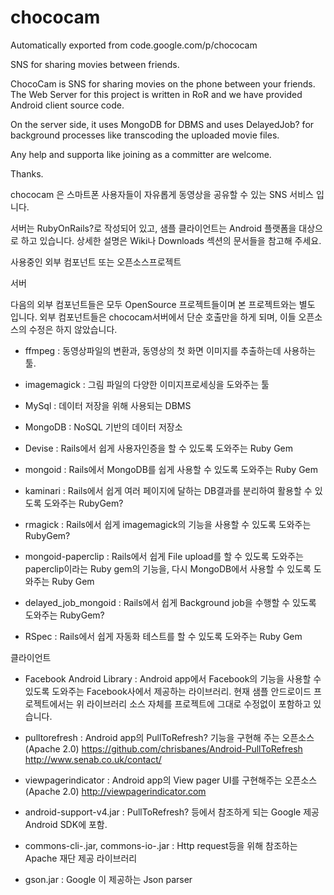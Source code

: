 # chococam
Automatically exported from code.google.com/p/chococam

SNS for sharing movies between friends.

ChocoCam is SNS for sharing movies on the phone between your friends. The Web Server for this project is written in RoR and we have provided Android client source code. 

On the server side, it uses MongoDB for DBMS and uses DelayedJob? for background processes like transcoding the uploaded movie files. 

Any help and supporta like joining as a committer are welcome. 

Thanks. 

chococam 은 스마트폰 사용자들이 자유롭게 동영상을 공유할 수 있는 SNS 서비스 입니다. 

서버는 RubyOnRails?로 작성되어 있고, 샘플 클라이언트는 Android 플랫폼을 대상으로 하고 있습니다. 상세한 설명은 Wiki나 Downloads 섹션의 문서들을 참고해 주세요. 

사용중인 외부 컴포넌트 또는 오픈소스프로젝트

서버

다음의 외부 컴포넌트들은 모두 OpenSource 프로젝트들이며 본 프로젝트와는 별도 입니다. 외부 컴포넌트들은 chococam서버에서 단순 호출만을 하게 되며, 이들 오픈소스의 수정은 하지 않았습니다. 

* ffmpeg : 동영상파일의 변환과, 동영상의 첫 화면 이미지를 추출하는데 사용하는 툴. 

* imagemagick : 그림 파일의 다양한 이미지프로세싱을 도와주는 툴 

* MySql : 데이터 저장을 위해 사용되는 DBMS 

* MongoDB : NoSQL 기반의 데이터 저장소 

* Devise : Rails에서 쉽게 사용자인증을 할 수 있도록 도와주는 Ruby Gem 

* mongoid : Rails에서 MongoDB를 쉽게 사용할 수 있도록 도와주는 Ruby Gem 

* kaminari : Rails에서 쉽게 여러 페이지에 달하는 DB결과를 분리하여 활용할 수 있도록 도와주는 RubyGem? 

* rmagick : Rails에서 쉽게 imagemagick의 기능을 사용할 수 있도록 도와주는 RubyGem? 

* mongoid-paperclip : Rails에서 쉽게 File upload를 할 수 있도록 도와주는 paperclip이라는 Ruby gem의 기능을, 다시 MongoDB에서 사용할 수 있도록 도와주는 Ruby Gem 

* delayed_job_mongoid : Rails에서 쉽게 Background job을 수행할 수 있도록 도와주는 RubyGem? 

* RSpec : Rails에서 쉽게 자동화 테스트를 할 수 있도록 도와주는 Ruby Gem 

클라이언트

* Facebook Android Library : Android app에서 Facebook의 기능을 사용할 수 있도록 도와주는 Facebook사에서 제공하는 라이브러리. 현재 샘플 안드로이드 프로젝트에서는 위 라이브러리 소스 자체를 프로젝트에 그대로 수정없이 포함하고 있습니다. 

* pulltorefresh : Android app의 PullToRefresh? 기능을 구현해 주는 오픈소스 (Apache 2.0) https://github.com/chrisbanes/Android-PullToRefresh http://www.senab.co.uk/contact/ 

* viewpagerindicator : Android app의 View pager UI를 구현해주는 오픈소스 (Apache 2.0) http://viewpagerindicator.com 

* android-support-v4.jar : PullToRefresh? 등에서 참조하게 되는 Google 제공 Android SDK에 포함. 

* commons-cli-.jar, commons-io-.jar : Http request등을 위해 참조하는 Apache 재단 제공 라이브러리 

* gson.jar : Google 이 제공하는 Json parser 
